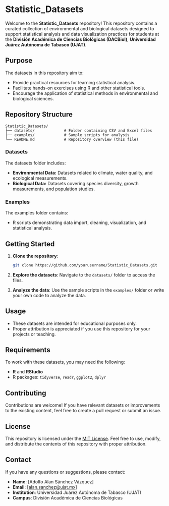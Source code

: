 # Statistic_Datasets

Welcome to the **Statistic_Datasets** repository! This repository contains a curated collection of environmental and biological datasets designed to support statistical analysis and data visualization practices for students at the **División Académica de Ciencias Biológicas (DACBiol)**, **Universidad Juárez Autónoma de Tabasco (UJAT)**.

## Purpose
The datasets in this repository aim to:
- Provide practical resources for learning statistical analysis.
- Facilitate hands-on exercises using R and other statistical tools.
- Encourage the application of statistical methods in environmental and biological sciences.

## Repository Structure
```
Statistic_Datasets/
├── datasets/             # Folder containing CSV and Excel files
├── examples/             # Sample scripts for analysis
└── README.md             # Repository overview (this file)
```

### Datasets
The datasets folder includes:
- **Environmental Data:** Datasets related to climate, water quality, and ecological measurements.
- **Biological Data:** Datasets covering species diversity, growth measurements, and population studies.

### Examples
The examples folder contains:
- R scripts demonstrating data import, cleaning, visualization, and statistical analysis.

## Getting Started
1. **Clone the repository**:
   ```bash
   git clone https://github.com/yourusername/Statistic_Datasets.git
   ```

2. **Explore the datasets**: Navigate to the `datasets/` folder to access the files.

3. **Analyze the data**:
   Use the sample scripts in the `examples/` folder or write your own code to analyze the data.

## Usage
- These datasets are intended for educational purposes only.
- Proper attribution is appreciated if you use this repository for your projects or teaching.

## Requirements
To work with these datasets, you may need the following:
- **R** and **RStudio**
- R packages: `tidyverse`, `readr`, `ggplot2`, `dplyr`

## Contributing
Contributions are welcome! If you have relevant datasets or improvements to the existing content, feel free to create a pull request or submit an issue.

## License
This repository is licensed under the [MIT License](LICENSE). Feel free to use, modify, and distribute the contents of this repository with proper attribution.

## Contact
If you have any questions or suggestions, please contact:
- **Name**: [Adolfo Alan Sánchez Vázquez]
- **Email**: [alan.sanchez@ujat.mx]
- **Institution**: Universidad Juárez Autónoma de Tabasco (UJAT)
- **Campus**: División Académica de Ciencias Biológicas
